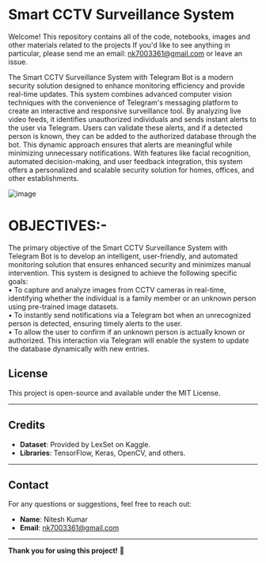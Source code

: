 # Smart CCTV Surveillance System

Welcome! This repository contains all of the code, notebooks, images and other materials related to the projects If you'd like to see anything in particular, please send me an email: nk7003361@gmail.com or leave an issue.

The Smart CCTV Surveillance System with Telegram Bot is a modern security solution designed to enhance monitoring efficiency and provide real-time updates. This system combines advanced computer vision techniques with the convenience of Telegram's messaging platform to create an interactive and responsive surveillance tool. By analyzing live video feeds, it identifies unauthorized individuals and sends instant alerts to the user via Telegram. Users can validate these alerts, and if a detected person is known, they can be added to the authorized database through the bot. This dynamic approach ensures that alerts are meaningful while minimizing unnecessary notifications. With features like facial recognition, automated decision-making, and user feedback integration, this system offers a personalized and scalable security solution for homes, offices, and other establishments. 

![image](https://github.com/user-attachments/assets/a26961dc-d393-42c5-be7b-78675652c025)

# OBJECTIVES:-
The primary objective of the Smart CCTV Surveillance System with Telegram Bot is to develop an intelligent, user-friendly, and automated monitoring solution that ensures enhanced security and minimizes manual intervention. This system is designed to achieve the following specific goals:
<br>
•	To capture and analyze images from CCTV cameras in real-time, identifying whether the individual is a family member or an unknown person using pre-trained image datasets.<br>
•	To instantly send notifications via a Telegram bot when an unrecognized person is detected, ensuring timely alerts to the user.<br>
•	To allow the user to confirm if an unknown person is actually known or authorized. This interaction via Telegram will enable the system to update the database dynamically with new entries.<br>

## License
This project is open-source and available under the MIT License.

---

## Credits
- **Dataset**: Provided by LexSet on Kaggle.
- **Libraries**: TensorFlow, Keras, OpenCV, and others.

---

## Contact
For any questions or suggestions, feel free to reach out:
- **Name**: Nitesh Kumar
- **Email**: nk7003361@gmail.com

---

**Thank you for using this project!** 🚀
